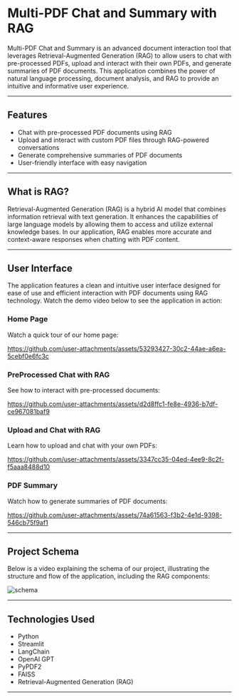 # Multi-PDF Chat and Summary with RAG

Multi-PDF Chat and Summary is an advanced document interaction tool that leverages Retrieval-Augmented Generation (RAG) to allow users to chat with pre-processed PDFs, upload and interact with their own PDFs, and generate summaries of PDF documents. This application combines the power of natural language processing, document analysis, and RAG to provide an intuitive and informative user experience.

---

## Features

- Chat with pre-processed PDF documents using RAG
- Upload and interact with custom PDF files through RAG-powered conversations
- Generate comprehensive summaries of PDF documents
- User-friendly interface with easy navigation

---

## What is RAG?

Retrieval-Augmented Generation (RAG) is a hybrid AI model that combines information retrieval with text generation. It enhances the capabilities of large language models by allowing them to access and utilize external knowledge bases. In our application, RAG enables more accurate and context-aware responses when chatting with PDF content.

---

## User Interface

The application features a clean and intuitive user interface designed for ease of use and efficient interaction with PDF documents using RAG technology. Watch the demo video below to see the application in action:


### Home Page

Watch a quick tour of our home page:

https://github.com/user-attachments/assets/53293427-30c2-44ae-a6ea-5cebf0e6fc3c

### PreProcessed Chat with RAG

See how to interact with pre-processed documents:

https://github.com/user-attachments/assets/d2d8ffc1-fe8e-4936-b7df-ce967081baf9

### Upload and Chat with RAG

Learn how to upload and chat with your own PDFs:

https://github.com/user-attachments/assets/3347cc35-04ed-4ee9-8c2f-f5aaa8488d10

### PDF Summary

Watch how to generate summaries of PDF documents:

https://github.com/user-attachments/assets/74a61563-f3b2-4e1d-9398-546cb75f9af1

---

## Project Schema

Below is a video explaining the schema of our project, illustrating the structure and flow of the application, including the RAG components:

![schema](https://github.com/user-attachments/assets/1b4dc024-0727-4150-9029-8291e6f70554)

---

## Technologies Used

- Python
- Streamlit
- LangChain
- OpenAI GPT
- PyPDF2
- FAISS
- Retrieval-Augmented Generation (RAG)

---
